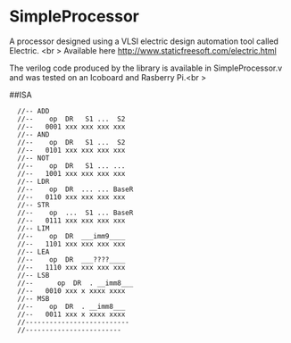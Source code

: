 # SimpleProcessor

A processor designed using a VLSI electric design automation tool called Electric. <br \> Available here
http://www.staticfreesoft.com/electric.html

The verilog code produced by the library is available in SimpleProcessor.v and was tested on an Icoboard and Rasberry Pi.<br \> 
  


##ISA
```
  //-- ADD
  //--    op  DR   S1 ...  S2  
  //--   0001 xxx xxx xxx xxx
  //-- AND
  //--    op  DR   S1 ...  S2  
  //--   0101 xxx xxx xxx xxx
  //-- NOT
  //--    op  DR   S1 ... ...  
  //--   1001 xxx xxx xxx xxx
  //-- LDR
  //--    op  DR  ... ... BaseR  
  //--   0110 xxx xxx xxx xxx
  //-- STR
  //--    op  ...  S1 ... BaseR  
  //--   0111 xxx xxx xxx xxx
  //-- LIM
  //--    op  DR  ___imm9____  
  //--   1101 xxx xxx xxx xxx
  //-- LEA
  //--    op  DR  ___????____  
  //--   1110 xxx xxx xxx xxx
  //-- LSB
  //--   	op  DR	. __imm8___
  //--   0010 xxx x xxxx xxxx
  //-- MSB
  //--    op  DR  . __imm8___
  //--   0011 xxx x xxxx xxxx
  //--------------------------
  //------------------------
  ```
